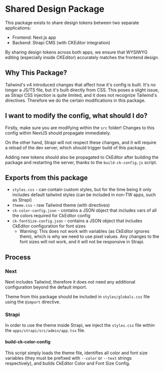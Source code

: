 # Shared Design Package

This package exists to share design tokens between two separate applications:

- Frontend: Next.js app
- Backend: Strapi CMS (with CKEditor integration)

By sharing design tokens across both apps, we ensure that WYSIWYG editing (especially inside CKEditor) accurately matches the frontend design.

## Why This Package?

Tailwind's v4 introduced changes that affect how it's config is built. It's no longer a JS/TS file, but it's built directly from CSS. This poses a slight issue, as Strapi CSS injection is quite limited, and it does not recognize Tailwind's directives. Therefore we do the certain modifications in this package.

## I want to modify the config, what should I do?

Firstly, make sure you are modifying within the `src` folder! Changes to this config within NextJS should propagate immediately.

On the other hand, Strapi will not respect these changes, and it will require a reload of the dev server, which should trigger build of this package.

Adding new tokens should also be propagated to CkEditor after building the package and restarting the server, thanks to the `build-ck-config.js` script.

## Exports from this package

- `styles.css` - can contain custom styles, but for the time being it only includes default tailwind styles (can be included in non-TW apps, such as Strapi)
- `theme.css` - raw Tailwind theme (with directives)
- `ck-color-config.json` - contains a JSON object that includes vars of all the colors required for CkEditor config
- `ck-fontSize-config.json` - contains a JSON object that includes CkEditor configuration for font sizes
  - Warning: This does not work with variables (as CkEditor ignores them), which is why we need to use pixel values. Any changes to the font sizes will not work, and it will not be responsive in Strapi.

## Process

### Next

Next includes Tailwind, therefore it does not need any additional configuration beyond the default import.

Theme from this package should be included in `styles/globals.css` file using the `@import` directive.

### Strapi

In order to use the theme inside Strapi, we inject the `styles.css` file within the `apps/strapi/src/admin/app.tsx` file.

#### build-ck-color-config

This script simply loads the theme file, identifies all color and font size variables (they must be prefixed with `--color` or `--text` strings respectively), and builds CkEditor Color and Font Size Config.
